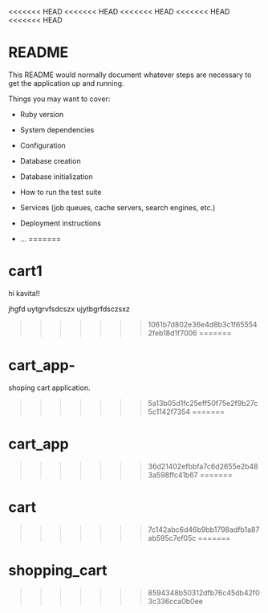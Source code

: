 <<<<<<< HEAD
<<<<<<< HEAD
<<<<<<< HEAD
<<<<<<< HEAD
<<<<<<< HEAD
# README

This README would normally document whatever steps are necessary to get the
application up and running.

Things you may want to cover:

* Ruby version

* System dependencies

* Configuration

* Database creation

* Database initialization

* How to run the test suite

* Services (job queues, cache servers, search engines, etc.)

* Deployment instructions

* ...
=======
# cart1


hi kavita!!

jhgfd uytgrvfsdcszx ujytbgrfdsczsxz
>>>>>>> 1061b7d802e36e4d8b3c1f655542feb18d1f7006
=======
# cart_app-
shoping cart application.
>>>>>>> 5a13b05d1fc25eff50f75e2f9b27c5c1142f7354
=======
# cart_app
>>>>>>> 36d21402efbbfa7c6d2655e2b483a598ffc41b67
=======
# cart
>>>>>>> 7c142abc6d46b9bb1798adfb1a87ab595c7ef05c
=======
# shopping_cart
>>>>>>> 8594348b50312dfb76c45db42f03c336cca0b0ee
